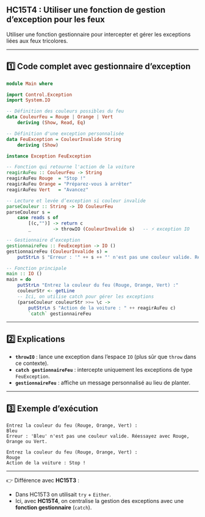 ## HC15T4 : Utiliser une fonction de gestion d’exception pour les feux

Utiliser une fonction gestionnaire pour intercepter et gérer les exceptions liées aux feux tricolores.

---

## 1️⃣ Code complet avec gestionnaire d’exception

```haskell
module Main where

import Control.Exception
import System.IO

-- Définition des couleurs possibles du feu
data CouleurFeu = Rouge | Orange | Vert
    deriving (Show, Read, Eq)

-- Définition d'une exception personnalisée
data FeuException = CouleurInvalide String
    deriving (Show)

instance Exception FeuException

-- Fonction qui retourne l'action de la voiture
reagirAuFeu :: CouleurFeu -> String
reagirAuFeu Rouge  = "Stop !"
reagirAuFeu Orange = "Préparez-vous à arrêter"
reagirAuFeu Vert   = "Avancez"

-- Lecture et levée d’exception si couleur invalide
parseCouleur :: String -> IO CouleurFeu
parseCouleur s =
    case reads s of
        [(c,"")] -> return c
        _        -> throwIO (CouleurInvalide s)   -- ⚡ exception IO

-- Gestionnaire d’exception
gestionnaireFeu :: FeuException -> IO ()
gestionnaireFeu (CouleurInvalide s) =
    putStrLn $ "Erreur : '" ++ s ++ "' n'est pas une couleur valide. Réessayez avec Rouge, Orange ou Vert."

-- Fonction principale
main :: IO ()
main = do
    putStrLn "Entrez la couleur du feu (Rouge, Orange, Vert) :"
    couleurStr <- getLine
    -- Ici, on utilise catch pour gérer les exceptions
    (parseCouleur couleurStr >>= \c ->
        putStrLn $ "Action de la voiture : " ++ reagirAuFeu c)
        `catch` gestionnaireFeu
```

---

## 2️⃣ Explications

* **`throwIO`** : lance une exception dans l’espace `IO` (plus sûr que `throw` dans ce contexte).
* **`catch gestionnaireFeu`** : intercepte uniquement les exceptions de type `FeuException`.
* **`gestionnaireFeu`** : affiche un message personnalisé au lieu de planter.

---

## 3️⃣ Exemple d’exécution

```
Entrez la couleur du feu (Rouge, Orange, Vert) :
Bleu
Erreur : 'Bleu' n'est pas une couleur valide. Réessayez avec Rouge, Orange ou Vert.
```

```
Entrez la couleur du feu (Rouge, Orange, Vert) :
Rouge
Action de la voiture : Stop !
```

---

👉 Différence avec **HC15T3** :

* Dans HC15T3 on utilisait `try` + `Either`.
* Ici, avec **HC15T4**, on centralise la gestion des exceptions avec une **fonction gestionnaire** (`catch`).
